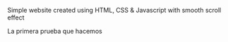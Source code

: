 Simple website created using HTML, CSS &amp; Javascript with smooth scroll effect

La primera prueba que hacemos

